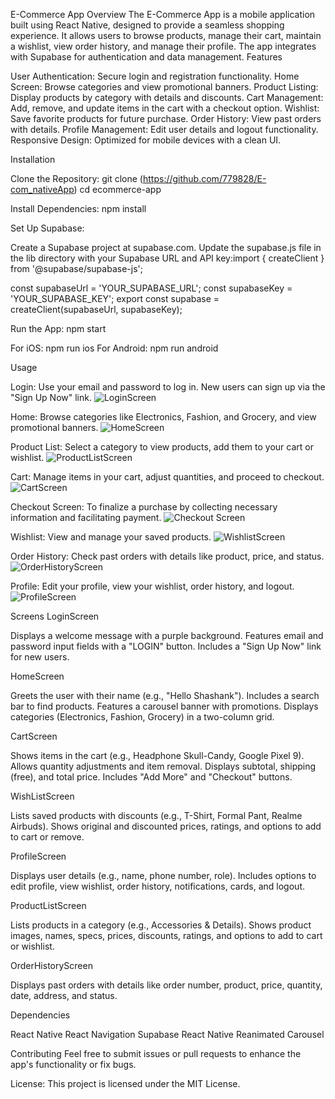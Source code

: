 E-Commerce App
Overview
The E-Commerce App is a mobile application built using React Native, designed to provide a seamless shopping experience. It allows users to browse products, manage their cart, maintain a wishlist, view order history, and manage their profile. The app integrates with Supabase for authentication and data management.
Features

User Authentication: Secure login and registration functionality.
Home Screen: Browse categories and view promotional banners.
Product Listing: Display products by category with details and discounts.
Cart Management: Add, remove, and update items in the cart with a checkout option.
Wishlist: Save favorite products for future purchase.
Order History: View past orders with details.
Profile Management: Edit user details and logout functionality.
Responsive Design: Optimized for mobile devices with a clean UI.

Installation

Clone the Repository:
git clone (https://github.com/779828/E-com_nativeApp)
cd ecommerce-app

Install Dependencies:
npm install

Set Up Supabase:

Create a Supabase project at supabase.com.
Update the supabase.js file in the lib directory with your Supabase URL and API key:import { createClient } from '@supabase/supabase-js';

const supabaseUrl = 'YOUR_SUPABASE_URL';
const supabaseKey = 'YOUR_SUPABASE_KEY';
export const supabase = createClient(supabaseUrl, supabaseKey);

Run the App:
npm start

For iOS: npm run ios
For Android: npm run android

Usage

Login: Use your email and password to log in. New users can sign up via the "Sign Up Now" link.
![LoginScreen](https://github.com/user-attachments/assets/2fc5052a-f81c-4b47-9d89-7b488c6f15db)

Home: Browse categories like Electronics, Fashion, and Grocery, and view promotional banners.
![HomeScreen](https://github.com/user-attachments/assets/85619e19-5ae0-4694-9850-cceaea725426)

Product List: Select a category to view products, add them to your cart or wishlist.
![ProductListScreen](https://github.com/user-attachments/assets/f6aa82ec-3d0d-42d9-94df-00b2e7e437ba)

Cart: Manage items in your cart, adjust quantities, and proceed to checkout.
![CartScreen](https://github.com/user-attachments/assets/bf6bf9f7-aeab-4385-8219-967eba4313b7)

Checkout Screen: To finalize a purchase by collecting necessary information and facilitating payment.
![Checkout Screen](https://github.com/user-attachments/assets/9dcd7cff-288e-4462-a7cf-3534d1633f87)

Wishlist: View and manage your saved products.
![WishlistScreen](https://github.com/user-attachments/assets/c030f9d9-0b85-4f4e-a312-2cbb2ecb84e0)

Order History: Check past orders with details like product, price, and status.
![OrderHistoryScreen](https://github.com/user-attachments/assets/0f20d42d-b2c7-43b0-80a1-620dd21f470b)

Profile: Edit your profile, view your wishlist, order history, and logout.
![ProfileScreen](https://github.com/user-attachments/assets/38fbbbe6-8d00-47ce-b924-6f242b77f256)

Screens
LoginScreen

Displays a welcome message with a purple background.
Features email and password input fields with a "LOGIN" button.
Includes a "Sign Up Now" link for new users.

HomeScreen

Greets the user with their name (e.g., "Hello Shashank").
Includes a search bar to find products.
Features a carousel banner with promotions.
Displays categories (Electronics, Fashion, Grocery) in a two-column grid.

CartScreen

Shows items in the cart (e.g., Headphone Skull-Candy, Google Pixel 9).
Allows quantity adjustments and item removal.
Displays subtotal, shipping (free), and total price.
Includes "Add More" and "Checkout" buttons.

WishListScreen

Lists saved products with discounts (e.g., T-Shirt, Formal Pant, Realme Airbuds).
Shows original and discounted prices, ratings, and options to add to cart or remove.

ProfileScreen

Displays user details (e.g., name, phone number, role).
Includes options to edit profile, view wishlist, order history, notifications, cards, and logout.

ProductListScreen

Lists products in a category (e.g., Accessories & Details).
Shows product images, names, specs, prices, discounts, ratings, and options to add to cart or wishlist.

OrderHistoryScreen

Displays past orders with details like order number, product, price, quantity, date, address, and status.

Dependencies

React Native
React Navigation
Supabase
React Native Reanimated Carousel

Contributing
Feel free to submit issues or pull requests to enhance the app's functionality or fix bugs.

License:
This project is licensed under the MIT License.
